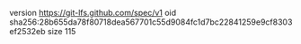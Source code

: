 version https://git-lfs.github.com/spec/v1
oid sha256:28b655da78f80718dea567701c55d9084fc1d7bc22841259e9cf8303ef2532eb
size 115
